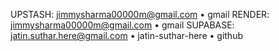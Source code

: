 UPSTASH: jimmysharma00000m@gmail.com • gmail
RENDER: jimmysharma00000m@gmail.com • gmail
SUPABASE: jatin.suthar.here@gmail.com • jatin-suthar-here • github